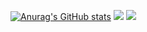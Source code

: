 
[![Anurag's GitHub stats](https://github-readme-stats.vercel.app/api?username=ryuichi3811&show_icons=true)](https://github.com/ryuichi3811)
![](http://github-profile-summary-cards.vercel.app/api/cards/repos-per-language?username=ryuichi3811&theme=solarized)
![](http://github-profile-summary-cards.vercel.app/api/cards/productive-time?username=ryuichi3811&theme=solarized&utcOffset=9)
